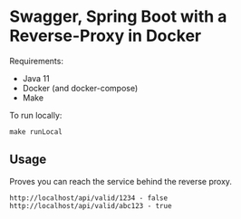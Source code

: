 # Swagger, Spring Boot with a Reverse-Proxy in Docker

Requirements:
* Java 11
* Docker (and docker-compose)
* Make

To run locally:
```
make runLocal
```

## Usage

Proves you can reach the service behind the reverse proxy.

```
http://localhost/api/valid/1234 - false
http://localhost/api/valid/abc123 - true
```
